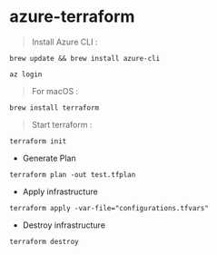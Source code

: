 # azure-terraform

> Install Azure CLI :

`brew update && brew install azure-cli`

`az login`

> For macOS :

`brew install terraform`

> Start terraform : 

`terraform init`

* Generate Plan

`terraform plan -out test.tfplan`

* Apply infrastructure

`terraform apply -var-file="configurations.tfvars" `

* Destroy infrastructure

`terraform destroy`